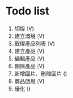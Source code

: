 # Todo list

1. 切版 (V)
2. 建立環境 (V)
3. 取得產品列表 (V)
4. 建立產品 (V)
5. 編輯產品 (V)
6. 刪除產品 (V)
7. 新增圖片、刪除圖片 ()
8. 商品啟用 (V)
9. 優化 ()



